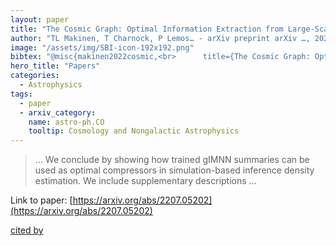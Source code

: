 ```yaml
---
layout: paper
title: "The Cosmic Graph: Optimal Information Extraction from Large-Scale Structure using Catalogues"
author: "TL Makinen, T Charnock, P Lemos… - arXiv preprint arXiv …, 2022 - arxiv.org"
image: "/assets/img/SBI-icon-192x192.png"
bibtex: "@misc{makinen2022cosmic,<br>      title={The Cosmic Graph: Optimal Information Extraction from Large-Scale Structure using Catalogues}, <br>      author={T. Lucas Makinen and Tom Charnock and Pablo Lemos and Natalia Porqueres and Alan Heavens and Benjamin D. Wandelt},<br>      year={2022},<br>      eprint={2207.05202},<br>      archivePrefix={arXiv},<br>      primaryClass={astro-ph.CO}<br>}"
hero_title: "Papers"
categories:
  - Astrophysics
tags:
  - paper
  - arxiv_category:
    name: astro-ph.CO
    tooltip: Cosmology and Nongalactic Astrophysics
---
```

>… We conclude by showing how trained gIMNN summaries can be used as optimal compressors in simulation-based inference density estimation. We include supplementary descriptions …

Link to paper: [https://arxiv.org/abs/2207.05202](https://arxiv.org/abs/2207.05202)

[cited by](https://scholar.google.com/scholar?cites=422840710276332585&as_sdt=2005&sciodt=0,5&hl=en&num=20)
